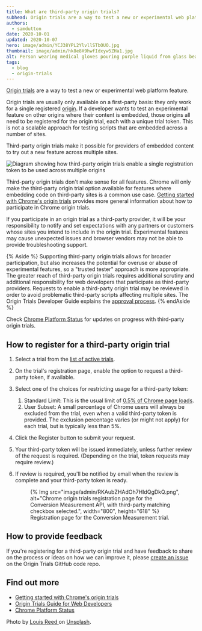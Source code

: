 ```yaml
---
title: What are third-party origin trials?
subhead: Origin trials are a way to test a new or experimental web platform feature. A third-party origin trial makes it possible for providers of embedded content to try out a new feature across multiple sites.
authors:
  - samdutton
date: 2020-10-01
updated: 2020-10-07
hero: image/admin/YCJ38YPL2YlvllSTbOUO.jpg
thumbnail: image/admin/hk8e8X9hwfIdxyw5ZHa1.jpg
alt: Person wearing medical gloves pouring purple liquid from glass beaker into flask. Bristol Robotics Laboratory, UK.
tags:
  - blog
  - origin-trials
---
```


[Origin trials](/origin-trials) are a way to test a new or experimental web platform
feature.

Origin trials are usually only available on a first-party basis: they only work for a single
registered [origin](https://web.dev/same-site-same-origin/#origin). If a developer wants to test an
experimental feature on other origins where their content is embedded, those origins all need to be
registered for the origin trial, each with a unique trial token. This is not a scalable approach for
testing scripts that are embedded across a number of sites.

Third-party origin trials make it possible for providers of embedded content to try out a new
feature across multiple sites.

![Diagram showing how third-party origin trials enable a single registration token to be used
across multiple origins](with-and-without.png)

Third-party origin trials don't make sense for all features. Chrome will only make the third-party
origin trial option available for features where embedding code on third-party sites is a common use
case.  [Getting started with Chrome's origin trials](https://developers.chrome.com/origintrials/)
provides more general information about how to participate in Chrome origin trials.

If you participate in an origin trial as a third-party provider, it will be your responsibility to
notify and set expectations with any partners or customers whose sites you intend to include in the
origin trial. Experimental features may cause unexpected issues and browser vendors may not be able
to provide troubleshooting support.

{% Aside %}
Supporting third-party origin trials allows for broader participation, but also increases the
potential for overuse or abuse of experimental features, so a "trusted tester" approach is more
appropriate. The greater reach of third-party origin trials requires additional scrutiny and
additional responsibility for web developers that participate as third-party providers. Requests to
enable a third-party origin trial may be reviewed in order to avoid problematic third-party scripts
affecting multiple sites. The Origin Trials Developer Guide explains the
[approval process](https://github.com/GoogleChrome/OriginTrials/blob/gh-pages/developer-guide.md#18-how-can-i-enable-an-experimental-feature-as-embedded-content-on-different-domains).
{% endAside %}

Check [Chrome Platform Status](https://www.chromestatus.com/features/5691464711405568) for updates
on progress with third-party origin trials.

## How to register for a third-party origin trial

1. Select a trial from the [list of active
   trials](https://developers.chrome.com/origintrials/#/trials/active).
1. On the trial's registration page, enable the option to request a third-party token, if
   available.
1. Select one of the choices for restricting usage for a third-party token:
   1. Standard Limit: This is the usual limit of
      [0.5% of Chrome page loads](https://github.com/GoogleChrome/OriginTrials/blob/gh-pages/developer-guide.md#3-what-happens-if-a-large-site-such-as-a-google-service-starts-depending-on-an-experimental-feature).
   1. User Subset: A small percentage of Chrome users will always be excluded from the trial,
      even when a valid third-party token is provided. The exclusion percentage varies (or might
      not apply) for each trial, but is typically less than 5%.

1. Click the Register button to submit your request.
1. Your third-party token will be issued immediately, unless further review of the request is
   required. (Depending on the trial, token requests may require review.)
1. If review is required, you'll be notified by email when the review is complete and your
   third-party token is ready.

   <figure class="w-figure">
     {% Img src="image/admin/RKAubZHAdOh7HIdQgDkQ.png", alt="Chrome origin trials registration page for the Conversion Measurement API, with third-party matching checkbox selected.", width="800", height="618" %}
     <figcaption class="w-figcaption">Registration page for the Conversion Measurement trial.</figcaption>
   </figure>

## How to provide feedback

If you're registering for a third-party origin trial and have feedback to share on the process or
ideas on how we can improve it, please [create an
issue](https://github.com/GoogleChrome/OriginTrials/issues/new) on the Origin Trials GitHub code
repo.

## Find out more

-  [Getting started with Chrome's origin trials](/origin-trials)
-  [Origin Trials Guide for Web Developers](https://github.com/GoogleChrome/OriginTrials/blob/gh-pages/developer-guide.md)
-  [Chrome Platform Status](https://www.chromestatus.com/features/5691464711405568)

Photo by [Louis Reed
](https://unsplash.com/@_louisreed) on [Unsplash](https://unsplash.com/photos/JeInkKlI2Po).
